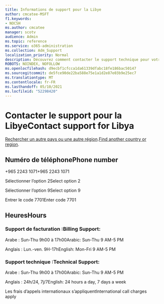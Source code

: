 ```yaml
---
title: Informations de support pour la Libye
author: cmcatee-MSFT
f1.keywords:
- NOCSH
ms.author: cmcatee
manager: scotv
audience: Admin
ms.topic: reference
ms.service: o365-administration
ms.collection: Adm_Support
localization_priority: Normal
description: Découvrez comment contacter le support technique pour votre pays ou région.
ROBOTS: NOINDEX, NOFOLLOW
ms.openlocfilehash: d9ecbf1cfcca1da61339dfabc18fe186bac50147
ms.sourcegitcommit: de5fce90de22ba588e75e1a1d2e87e03b9e25ec7
ms.translationtype: MT
ms.contentlocale: fr-FR
ms.lasthandoff: 05/10/2021
ms.locfileid: "52298420"
---
```

# <a name="contact-support-for-libya"></a><span data-ttu-id="2c589-103">Contacter le support pour la Libye</span><span class="sxs-lookup"><span data-stu-id="2c589-103">Contact support for Libya</span></span>

<span data-ttu-id="2c589-104">[Rechercher un autre pays ou une autre région](../../business-video/get-help-support.md).</span><span class="sxs-lookup"><span data-stu-id="2c589-104">[Find another country or region](../../business-video/get-help-support.md).</span></span>

## <a name="phone-number"></a><span data-ttu-id="2c589-105">Numéro de téléphone</span><span class="sxs-lookup"><span data-stu-id="2c589-105">Phone number</span></span>
<span data-ttu-id="2c589-106">+965 2243 1071</span><span class="sxs-lookup"><span data-stu-id="2c589-106">+965 2243 1071</span></span>

<span data-ttu-id="2c589-107">Sélectionner l’option 2</span><span class="sxs-lookup"><span data-stu-id="2c589-107">Select option 2</span></span>

<span data-ttu-id="2c589-108">Sélectionner l’option 9</span><span class="sxs-lookup"><span data-stu-id="2c589-108">Select option 9</span></span>

<span data-ttu-id="2c589-109">Entrer le code 7701</span><span class="sxs-lookup"><span data-stu-id="2c589-109">Enter code 7701</span></span>

## <a name="hours"></a><span data-ttu-id="2c589-110">Heures</span><span class="sxs-lookup"><span data-stu-id="2c589-110">Hours</span></span>
### <a name="billing-support"></a><span data-ttu-id="2c589-111">Support de facturation :</span><span class="sxs-lookup"><span data-stu-id="2c589-111">Billing Support:</span></span>

<span data-ttu-id="2c589-112">Arabe : Sun-Thu 9h00 à 17h00</span><span class="sxs-lookup"><span data-stu-id="2c589-112">Arabic: Sun-Thu 9 AM-5 PM</span></span>

<span data-ttu-id="2c589-113">Anglais : Lun.-ven. 9H-17h</span><span class="sxs-lookup"><span data-stu-id="2c589-113">English: Mon-Fri 9 AM-5 PM</span></span>

### <a name="technical-support"></a><span data-ttu-id="2c589-114">Support technique :</span><span class="sxs-lookup"><span data-stu-id="2c589-114">Technical Support:</span></span>

<span data-ttu-id="2c589-115">Arabe : Sun-Thu 9h00 à 17h00</span><span class="sxs-lookup"><span data-stu-id="2c589-115">Arabic: Sun-Thu 9 AM-5 PM</span></span>

<span data-ttu-id="2c589-116">Anglais : 24h/24, 7j/7</span><span class="sxs-lookup"><span data-stu-id="2c589-116">English: 24 hours a day, 7 days a week</span></span>

<span data-ttu-id="2c589-117">Les frais d’appels internationaux s’appliquent</span><span class="sxs-lookup"><span data-stu-id="2c589-117">International call charges apply</span></span>
